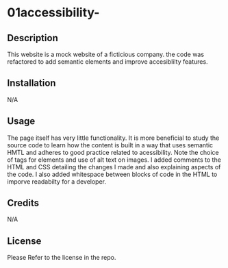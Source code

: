 # 01accessibility-

## Description 
This website is a mock website of a ficticious company. the code was refactored to add semantic elements and improve accesiblilty features.

## Installation 
N/A

## Usage 
The page itself has very little functionality. It is more beneficial to study the source code to learn how the content is built in a way that uses semantic HMTL and adheres to good practice related to acessibility. Note the choice of tags for elements and use of alt text on images.
I added comments to the HTML and CSS detailing the changes I made and also explaining aspects of the code. I also added whitespace between blocks of code in the HTML to imporve readabilty for a developer. 

## Credits 
N/A

## License 
Please Refer to the license in the repo.

